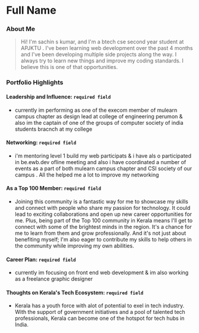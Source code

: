 # Full Name 

### About Me

>Hi! I'm sachin s kumar, and I'm a btech cse second year student at APJKTU . I've been learning web development over the past 4 months and I've been developing multiple side projects along the way. I always try to learn new things and improve my coding standards. I believe this is one of that opportunities.


### Portfolio Highlights



#### Leadership and Influence: `required field`

- currently im performing as one of the execom member of mulearn campus chapter as design lead at college of engineering perumon & also im the captain of one of the groups of computer society of india students bracnch at my college 

#### Networking: `required field`
- i'm mentoring level 1 build my web participats & i have als o participated in be.ewb.dev ofline meeting and also i have coordinated a number of events as a part of both mulearn campus chapter and CSI society of our campus . All the helped me a lot to improve my networking  
#### As a Top 100 Member: `required field`

- Joining this community is a fantastic way for me to showcase my skills and connect with people who share my passion for technology. It could lead to exciting collaborations and open up new career opportunities for me. Plus, being part of the Top 100 community in Kerala means I'll get to connect with some of the brightest minds in the region. It's a chance for me to learn from them and grow professionally. And it's not just about benefiting myself; I'm also eager to contribute my skills to help others in the community while improving my own abilities.

#### Career Plan: `required field`

- currently im focusing on front end web development & im also working as a freelance graphic designer

#### Thoughts on Kerala's Tech Ecosystem: `required field`

- Kerala has a youth force with alot of potential to exel in tech industry. With the support of government initiatives and a pool of talented tech professionals, Kerala can become one of the hotspot for tech hubs in India.


